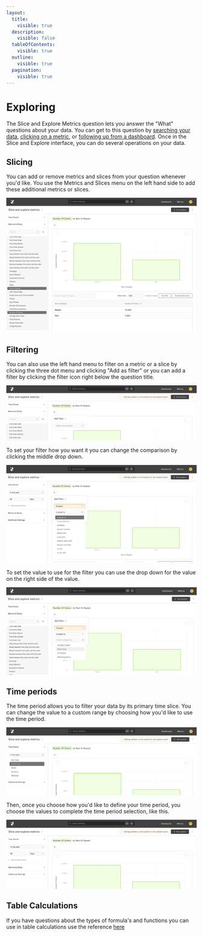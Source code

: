 ```yaml
---
layout:
  title:
    visible: true
  description:
    visible: false
  tableOfContents:
    visible: true
  outline:
    visible: true
  pagination:
    visible: true
---
```


# Exploring

The Slice and Explore Metrics question lets you answer the "What" questions about your data. You can get to this question by [searching your data](using_zenlytic.md#search), [clicking on a metric](using_zenlytic.md#metrics), or [following up from a dashboard](using_zenlytic.md#dashboards). Once in the Slice and Explore interface, you can do several operations on your data.

## Slicing

You can add or remove metrics and slices from your question whenever you'd like. You use the Metrics and Slices menu on the left hand side to add these additional metrics or slices.

![explore-slicing](../assets/3_zenlytic_ui/explore-slicing.png)

## Filtering

You can also use the left hand menu to filter on a metric or a slice by clicking the three dot menu and clicking "Add as filter" or you can add a filter by clicking the filter icon right below the question title.

![explore-filtering](../assets/3_zenlytic_ui/explore-filtering.png)

To set your filter how you want it you can change the comparison by clicking the middle drop down.

![explore-filtering-compare](../assets/3_zenlytic_ui/explore-filtering-compare.png)

To set the value to use for the filter you can use the drop down for the value on the right side of the value.

![explore-filtering-value](../assets/3_zenlytic_ui/explore-filtering-value.png)

## Time periods

The time period allows you to filter your data by its primary time slice. You can change the value to a custom range by choosing how you'd like to use the time period.

![explore-time-period](../assets/3_zenlytic_ui/explore-time-period-types.png)

Then, once you choose how you'd like to define your time period, you choose the values to complete the time period selection, like this.

![explore-time-period](../assets/3_zenlytic_ui/explore-time-period.png)

## Table Calculations

If you have questions about the types of formula's and functions you can use in table calculations use the reference [here](../data-modeling/table_calculation_syntax.md)
